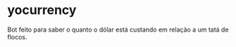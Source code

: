 # yocurrency

Bot feito para saber o quanto o dólar está custando em relação a um tatá de flocos.  
